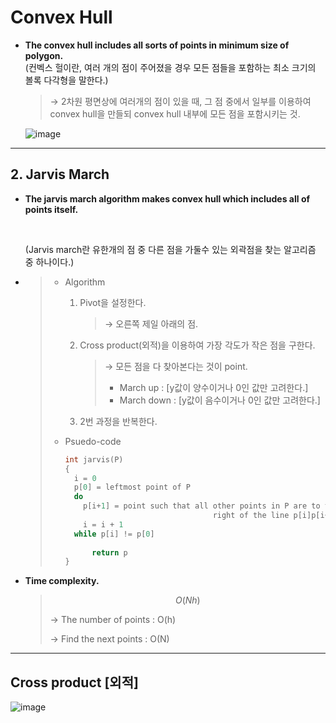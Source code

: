 # Convex Hull

- **The convex hull includes all sorts of points in minimum size of polygon.**
  <br>
  (컨벡스 헐이란, 여러 개의 점이 주어졌을 경우 모든 점들을 포함하는 최소 크기의 볼록 다각형을 말한다.)

  > → 2차원 평면상에 여러개의 점이 있을 때, 그 점 중에서 일부를 이용하여 convex hull을 만들되 convex hull 내부에 모든 점을 포함시키는 것.

  ![image](https://user-images.githubusercontent.com/23169707/54602418-fd75b900-4a84-11e9-8e96-45e70ecbc585.png)

------

## 2. Jarvis March

- **The jarvis march algorithm makes convex hull which includes all of points itself.**

  <br>

  (Jarvis march란 유한개의 점 중 다른 점을 가둘수 있는 외곽점을 찾는 알고리즘 중 하나이다.)

- > - Algorithm
  >
  >   1. Pivot을 설정한다. 
  >
  >      > → 오른쪽 제일 아래의 점.
  >
  >   2. Cross product(외적)을 이용하여 가장 각도가 작은 점을 구한다.
  >
  >      > → 모든 점을 다 찾아본다는 것이 point. 
  >      >
  >      > * March up : [y값이 양수이거나 0인 값만 고려한다.]
  >      > * March down : [y값이 음수이거나 0인 값만 고려한다.]
  >
  >   3. 2번 과정을 반복한다.
  >
  > - Psuedo-code
  >
  >   ```c++
  >   int jarvis(P)
  >   {
  >     i = 0
  >     p[0] = leftmost point of P
  >     do
  >       p[i+1] = point such that all other points in P are to the 
  >                                    right of the line p[i]p[i+1]
  >       i = i + 1
  >     while p[i] != p[0]
  >     
  >         return p
  >   }
  >   ```

- **Time complexity.**

  > $$
  > O(Nh)
  > $$
  >
  > → The number of points : O(h)
  >
  > → Find the next points : O(N)



------

## Cross product [외적]

![image](https://user-images.githubusercontent.com/23169707/54603273-3dd63680-4a87-11e9-975c-a75f513e6ef2.png)
